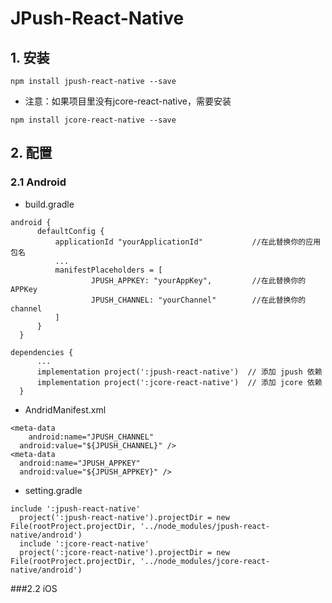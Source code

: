 # JPush-React-Native

## 1. 安装

```
npm install jpush-react-native --save
```

* 注意：如果项目里没有jcore-react-native，需要安装

```
npm install jcore-react-native --save
```

## 2. 配置

### 2.1 Android

* build.gradle

```
android {
      defaultConfig {
          applicationId "yourApplicationId"           //在此替换你的应用包名
          ...
          manifestPlaceholders = [
                  JPUSH_APPKEY: "yourAppKey",         //在此替换你的APPKey
                  JPUSH_CHANNEL: "yourChannel"        //在此替换你的channel
          ]
      }
  }
```

```
dependencies {
      ...
      implementation project(':jpush-react-native')  // 添加 jpush 依赖
      implementation project(':jcore-react-native')  // 添加 jcore 依赖
  }
```

* AndridManifest.xml

```
<meta-data
	android:name="JPUSH_CHANNEL"
  android:value="${JPUSH_CHANNEL}" />
<meta-data
  android:name="JPUSH_APPKEY"
  android:value="${JPUSH_APPKEY}" />
```

* setting.gradle

```
include ':jpush-react-native'
  project(':jpush-react-native').projectDir = new File(rootProject.projectDir, '../node_modules/jpush-react-native/android')
  include ':jcore-react-native'
  project(':jcore-react-native').projectDir = new File(rootProject.projectDir, '../node_modules/jcore-react-native/android')
```

###2.2 iOS
